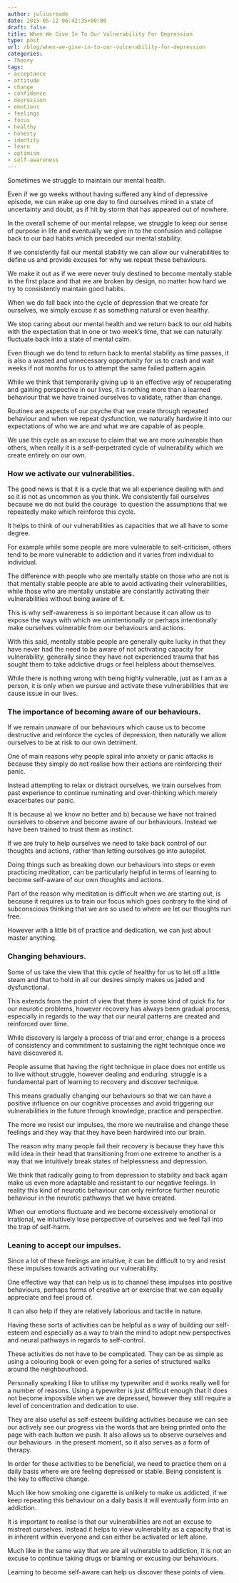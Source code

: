 ```yaml
---
author: juliusreade
date: 2015-05-12 06:42:35+00:00
draft: false
title: When We Give In To Our Vulnerability For Depression
type: post
url: /blog/when-we-give-in-to-our-vulnerability-for-depression
categories:
- Theory
tags:
- acceptance
- attitude
- change
- confidence
- depression
- emotions
- feelings
- focus
- healthy
- honesty
- identity
- learn
- optimism
- self-awareness
---
```


Sometimes we struggle to maintain our mental health.

Even if we go weeks without having suffered any kind of depressive episode, we can wake up one day to find ourselves mired in a state of uncertainty and doubt, as if hit by storm that has appeared out of nowhere.

In the overall scheme of our mental relapse, we struggle to keep our sense of purpose in life and eventually we give in to the confusion and collapse back to our bad habits which preceded our mental stability.

<!-- more -->

If we consistently fail our mental stability we can allow our vulnerabilities to define us and provide excuses for why we repeat these behaviours.

We make it out as if we were never truly destined to become mentally stable in the first place and that we are broken by design, no matter how hard we try to consistently maintain good habits.

When we do fall back into the cycle of depression that we create for ourselves, we simply excuse it as something natural or even healthy.

We stop caring about our mental health and we return back to our old habits with the expectation that in one or two week’s time, that we can naturally fluctuate back into a state of mental calm.

Even though we do tend to return back to mental stability as time passes, it is also a wasted and unnecessary opportunity for us to crash and wait weeks if not months for us to attempt the same failed pattern again.

While we think that temporarily giving up is an effective way of recuperating and gaining perspective in our lives, it is nothing more than a learned behaviour that we have trained ourselves to validate, rather than change.

Routines are aspects of our psyche that we create through repeated behaviour and when we repeat dysfunction, we naturally hardwire it into our expectations of who we are and what we are capable of as people.

We use this cycle as an excuse to claim that we are more vulnerable than others, when really it is a self-perpetrated cycle of vulnerability which we create entirely on our own.


### How we activate our vulnerabilities.


The good news is that it is a cycle that we all experience dealing with and so it is not as uncommon as you think. We consistently fail ourselves because we do not build the courage  to question the assumptions that we repeatedly make which reinforce this cycle.

It helps to think of our vulnerabilities as capacities that we all have to some degree.

For example while some people are more vulnerable to self-criticism, others tend to be more vulnerable to addiction and it varies from individual to individual.

The difference with people who are mentally stable on those who are not is that mentally stable people are able to avoid activating their vulnerabilities, while those who are mentally unstable are constantly activating their vulnerabilities without being aware of it.

This is why self-awareness is so important because it can allow us to expose the ways with which we unintentionally or perhaps intentionally make ourselves vulnerable from our behaviours and actions.

With this said, mentally stable people are generally quite lucky in that they have never had the need to be aware of not activating capacity for vulnerability, generally since they have not experienced trauma that has sought them to take addictive drugs or feel helpless about themselves.

While there is nothing wrong with being highly vulnerable, just as I am as a person, it is only when we pursue and activate these vulnerabilities that we cause issue in our lives.


### The importance of becoming aware of our behaviours.


If we remain unaware of our behaviours which cause us to become destructive and reinforce the cycles of depression, then naturally we allow ourselves to be at risk to our own detriment.

One of main reasons why people spiral into anxiety or panic attacks is because they simply do not realise how their actions are reinforcing their panic.

Instead attempting to relax or distract ourselves, we train ourselves from past experience to continue ruminating and over-thinking which merely exacerbates our panic.

It is because a) we know no better and b) because we have not trained ourselves to observe and become aware of our behaviours. Instead we have been trained to trust them as instinct.

If we are truly to help ourselves we need to take back control of our thoughts and actions, rather than letting ourselves go into autopilot.

Doing things such as breaking down our behaviours into steps or even practicing meditation, can be particularly helpful in terms of learning to become self-aware of our own thoughts and actions.

Part of the reason why meditation is difficult when we are starting out, is because it requires us to train our focus which goes contrary to the kind of subconscious thinking that we are so used to where we let our thoughts run free.

However with a little bit of practice and dedication, we can just about master anything.


### Changing behaviours.


Some of us take the view that this cycle of healthy for us to let off a little steam and that to hold in all our desires simply makes us jaded and dysfunctional.

This extends from the point of view that there is some kind of quick fix for our neurotic problems, however recovery has always been gradual process, especially in regards to the way that our neural patterns are created and reinforced over time.

While discovery is largely a process of trial and error, change is a process of consistency and commitment to sustaining the right technique once we have discovered it.

People assume that having the right technique in place does not entitle us to live without struggle, however dealing and enduring  struggle is a fundamental part of learning to recovery and discover technique.

This means gradually changing our behaviours so that we can have a positive influence on our cognitive processes and avoid triggering our vulnerabilities in the future through knowledge, practice and perspective.

The more we resist our impulses, the more we neutralise and change these feelings and they way that they have been hardwired into our brain.

The reason why many people fail their recovery is because they have this wild idea in their head that transitioning from one extreme to another is a way that we intuitively break states of helplessness and depression.

We think that radically going to from depression to stability and back again make us even more adaptable and resistant to our negative feelings. In reality this kind of neurotic behaviour can only reinforce further neurotic behaviour in the neurotic pathways that we have created.

When our emotions fluctuate and we become excessively emotional or irrational, we intuitively lose perspective of ourselves and we feel fall into the trap of self-harm.


### Leaning to accept our impulses.


Since a lot of these feelings are intuitive, it can be difficult to try and resist these impulses towards activating our vulnerability.

One effective way that can help us is to channel these impulses into positive behaviours, perhaps forms of creative art or exercise that we can equally appreciate and feel proud of.

It can also help if they are relatively laborious and tactile in nature.

Having these sorts of activities can be helpful as a way of building our self-esteem and especially as a way to train the mind to adopt new perspectives and neural pathways in regards to self-control.

These activities do not have to be complicated. They can be as simple as using a colouring book or even going for a series of structured walks around the neighbourhood.

Personally speaking I like to utilise my typewriter and it works really well for a number of reasons. Using a typewriter is just difficult enough that it does not become impossible when we are depressed, however they still require a level of concentration and dedication to use.

They are also useful as self-esteem building activities because we can see our actively see our progress via the words that are being printed onto the page with each button we push. It also allows us to observe ourselves and our behaviours  in the present moment, so it also serves as a form of therapy.

In order for these activities to be beneficial, we need to practice them on a daily basis where we are feeling depressed or stable. Being consistent is the key to effective change.

Much like how smoking one cigarette is unlikely to make us addicted, if we keep repeating this behaviour on a daily basis it will eventually form into an addiction.

It is important to realise is that our vulnerabilities are not an excuse to mistreat ourselves. Instead it helps to view vulnerability as a capacity that is in inherent within everyone and can either be activated or left alone.

Much like in the same way that we are all vulnerable to addiction, it is not an excuse to continue taking drugs or blaming or excusing our behaviours.

Learning to become self-aware can help us discover these points of view.
